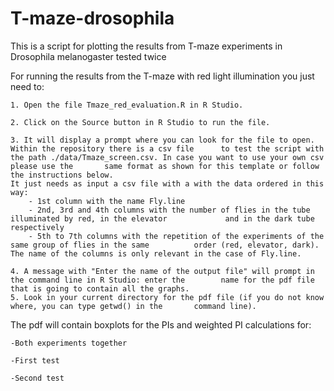 # T-maze-drosophila
This is a script for plotting the results from T-maze experiments in Drosophila melanogaster tested twice

For running the results from the T-maze with red light illumination you just need to:

	1. Open the file Tmaze_red_evaluation.R in R Studio.
	
	2. Click on the Source button in R Studio to run the file.
	
	3. It will display a prompt where you can look for the file to open. Within the repository there is a csv file 		to test the script with the path ./data/Tmaze_screen.csv. In case you want to use your own csv please use the 		same format as shown for this template or follow the instructions below.
	It just needs as input a csv file with a with the data ordered in this way:
		- 1st column with the name Fly.line
		- 2nd, 3rd and 4th columns with the number of flies in the tube illuminated by red, in the elevator 			and in the dark tube respectively
		- 5th to 7th columns with the repetition of the experiments of the same group of flies in the same 			order (red, elevator, dark).
	The name of the columns is only relevant in the case of Fly.line.

	4. A message with "Enter the name of the output file" will prompt in the command line in R Studio: enter the 		name for the pdf file that is going to contain all the graphs.
	5. Look in your current directory for the pdf file (if you do not know where, you can type getwd() in the 		command line).

The pdf will contain boxplots for the PIs and weighted PI calculations for:

	-Both experiments together
	
	-First test
	
	-Second test
